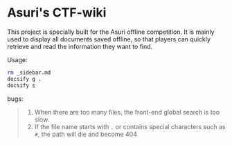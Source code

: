 # Asuri's CTF-wiki

This project is specially built for the Asuri offline competition. It is mainly used to display all documents saved offline, so that players can quickly retrieve and read the information they want to find.

Usage:
```bash
rm _sidebar.md
docsify g .
docsify s
```

bugs:
> 1. When there are too many files, the front-end global search is too slow.
> 2. If the file name starts with `.` or contains special characters such as `#`, the path will die and become 404